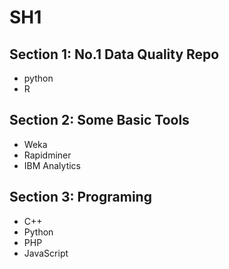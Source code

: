 # SH1

## Section 1: No.1 Data Quality Repo
- python
- R
## Section 2: Some Basic Tools
- Weka
- Rapidminer
- IBM Analytics
## Section 3: Programing 
- C++
- Python
- PHP
- JavaScript
